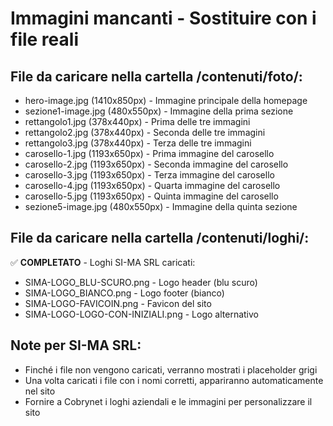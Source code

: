 <!-- Questo file contiene i placeholder per le immagini mancanti -->
# Immagini mancanti - Sostituire con i file reali

## File da caricare nella cartella /contenuti/foto/:

- hero-image.jpg (1410x850px) - Immagine principale della homepage
- sezione1-image.jpg (480x550px) - Immagine della prima sezione
- rettangolo1.jpg (378x440px) - Prima delle tre immagini
- rettangolo2.jpg (378x440px) - Seconda delle tre immagini  
- rettangolo3.jpg (378x440px) - Terza delle tre immagini
- carosello-1.jpg (1193x650px) - Prima immagine del carosello
- carosello-2.jpg (1193x650px) - Seconda immagine del carosello
- carosello-3.jpg (1193x650px) - Terza immagine del carosello
- carosello-4.jpg (1193x650px) - Quarta immagine del carosello
- carosello-5.jpg (1193x650px) - Quinta immagine del carosello
- sezione5-image.jpg (480x550px) - Immagine della quinta sezione

## File da caricare nella cartella /contenuti/loghi/:

✅ **COMPLETATO** - Loghi SI-MA SRL caricati:
- SIMA-LOGO_BLU-SCURO.png - Logo header (blu scuro)
- SIMA-LOGO_BIANCO.png - Logo footer (bianco)
- SIMA-LOGO-FAVICOIN.png - Favicon del sito
- SIMA-LOGO-LOGO-CON-INIZIALI.png - Logo alternativo

## Note per SI-MA SRL:
- Finché i file non vengono caricati, verranno mostrati i placeholder grigi
- Una volta caricati i file con i nomi corretti, appariranno automaticamente nel sito
- Fornire a Cobrynet i loghi aziendali e le immagini per personalizzare il sito
